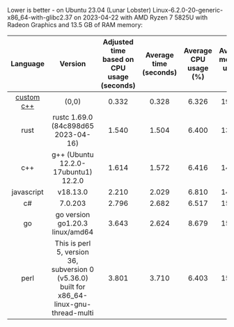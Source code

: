 
Lower is better - on Ubuntu 23.04 (Lunar Lobster)
Linux-6.2.0-20-generic-x86_64-with-glibc2.37 on 2023-04-22 with AMD Ryzen 7 5825U with Radeon Graphics and 13.5 GB of RAM memory:

|                 Language                 |                                          Version                                           | Adjusted time based on CPU usage (seconds) | Average time (seconds) | Average CPU usage (%) | Average memory usage (%) |
|:----------------------------------------:|:------------------------------------------------------------------------------------------:|:------------------------------------------:|:----------------------:|:---------------------:|:------------------------:|
| [custom c++](https://www.randomguy.info) |                                           (0,0)                                            |                   0.332                    |         0.328          |         6.326         |          19.191          |
|                   rust                   |                            rustc 1.69.0 (84c898d65 2023-04-16)                             |                   1.540                    |         1.504          |         6.400         |          13.769          |
|                   c++                    |                            g++ (Ubuntu 12.2.0-17ubuntu1) 12.2.0                            |                   1.614                    |         1.572          |         6.416         |          14.004          |
|                javascript                |                                          v18.13.0                                          |                   2.210                    |         2.029          |         6.810         |          14.140          |
|                    c#                    |                                          7.0.203                                           |                   2.796                    |         2.682          |         6.517         |          15.212          |
|                    go                    |                              go version go1.20.3 linux/amd64                               |                   3.643                    |         2.624          |         8.679         |          15.071          |
|                   perl                   | This is perl 5, version 36, subversion 0 (v5.36.0) built for x86_64-linux-gnu-thread-multi |                   3.801                    |         3.710          |         6.403         |          15.215          |
